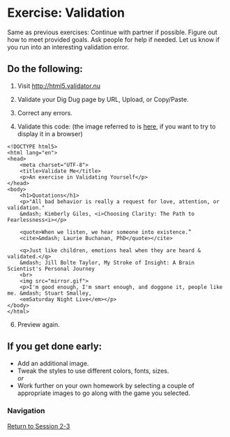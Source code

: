 # Exercise: Validation 

Same as previous exercises:  Continue with partner if possible.  Figure out how to meet provided goals.  Ask people for help if needed.  Let us know if you run into an interesting validation error.

## Do the following:
1. Visit http://html5.validator.nu
2. Validate your Dig Dug page by URL, Upload, or Copy/Paste.
3. Correct any errors.

4. Validate this code:  (the image referred to is [here](mirror.gif), if you want to try to display it in a browser)
 
```
<!DOCTYPE html5>
<html lang="en">
<head>
    <meta charset="UTF-8">
    <title>Validate Me</title>
    <p>An exercise in Validating Yourself</p>
</head>
<body>
    <h1>Quotations</h1>
    <p>"All bad behavior is really a request for love, attention, or validation."
    &mdash; Kimberly Giles, <i>Choosing Clarity: The Path to Fearlessness<i></p>

    <quote>When we listen, we hear someone into existence.” 
    <cite>&mdash; Laurie Buchanan, PhD</quote></cite>

    <q>Just like children, emotions heal when they are heard & validated.</q> 
    &mdash; Jill Bolte Taylor, My Stroke of Insight: A Brain Scientist's Personal Journey
    <br>
    <img src="mirror.gif">
    <p>I'm good enough, I'm smart enough, and doggone it, people like me. &mdash; Stuart Smalley, 
    <emSaturday Night Live</em></p>
</body>
</html>
```
6. Preview again.

## If you get done early:
- Add an additional image.
- Tweak the styles to use different colors, fonts, sizes.  
  *or*
- Work further on your own homework by selecting a couple of appropriate images to go along with the game you selected.


### Navigation
[Return to Session 2-3](../sessions/2-3.md)
